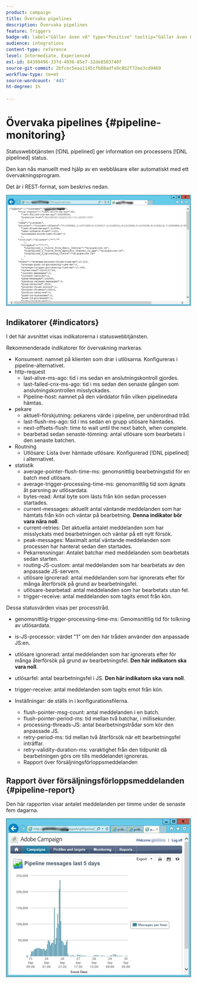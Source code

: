 ```yaml
---
product: campaign
title: Övervaka pipelines
description: Övervaka pipelines
feature: Triggers
badge-v8: label="Gäller även v8" type="Positive" tooltip="Gäller även Campaign v8"
audience: integrations
content-type: reference
level: Intermediate, Experienced
exl-id: 84399496-33fd-4936-85e7-32de8503740f
source-git-commit: 2bfcec5eaa1145cfb88adfa9c8b2f72ee3cd9469
workflow-type: tm+mt
source-wordcount: '443'
ht-degree: 1%

---
```


# Övervaka pipelines {#pipeline-monitoring}



Statuswebbtjänsten [!DNL pipelined] ger information om processens [!DNL pipelined] status.

Den kan nås manuellt med hjälp av en webbläsare eller automatiskt med ett övervakningsprogram.

Det är i REST-format, som beskrivs nedan.

![](assets/triggers_8.png)

## Indikatorer {#indicators}

I det här avsnittet visas indikatorerna i statuswebbtjänsten.

Rekommenderade indikatorer för övervakning markeras.

* Konsument: namnet på klienten som drar i utlösarna. Konfigureras i pipeline-alternativet.
* http-request
   * last-alive-ms-ago: tid i ms sedan en anslutningskontroll gjordes.
   * last-failed-cnx-ms-ago: tid i ms sedan den senaste gången som anslutningskontrollen misslyckades.
   * Pipeline-host: namnet på den värddator från vilken pipelinedata hämtas.
* pekare
   * aktuell-förskjutning: pekarens värde i pipeline, per underordnad tråd.
   * last-flush-ms-ago: tid i ms sedan en grupp utlösare hämtades.
   * next-offsets-flush: time to wait until the next batch, when complete.
   * bearbetad sedan senaste-tömning: antal utlösare som bearbetats i den senaste batchen.
* Routning
   * Utlösare: Lista över hämtade utlösare. Konfigurerad [!DNL pipelined] i alternativet.
* statistik
   * average-pointer-flush-time-ms: genomsnittlig bearbetningstid för en batch med utlösare.
   * average-trigger-processing-time-ms: genomsnittlig tid som ägnats åt parsning av utlösardata.
   * bytes-read: Antal byte som lästs från kön sedan processen startades.
   * current-messages: aktuellt antal väntande meddelanden som har hämtats från kön och väntar på bearbetning. **Denna indikator bör vara nära noll**.
   * current-retries: Det aktuella antalet meddelanden som har misslyckats med bearbetningen och väntar på ett nytt försök.
   * peak-messages: Maximalt antal väntande meddelanden som processen har hanterat sedan den startades.
   * Pekarrensningar: Antalet batchar med meddelanden som bearbetats sedan starten.
   * routing-JS-custom: antal meddelanden som har bearbetats av den anpassade JS-servern.
   * utlösare ignorerad: antal meddelanden som har ignorerats efter för många återförsök på grund av bearbetningsfel.
   * utlösare-bearbetad: antal meddelanden som har bearbetats utan fel.
   * trigger-receive: antal meddelanden som tagits emot från kön.

Dessa statusvärden visas per processtråd.

* genomsnittlig-trigger-processing-time-ms: Genomsnittlig tid för tolkning av utlösardata.
* is-JS-processor: värdet &quot;1&quot; om den här tråden använder den anpassade JS:en.
* utlösare ignorerad: antal meddelanden som har ignorerats efter för många återförsök på grund av bearbetningsfel. **Den här indikatorn ska vara noll**.
* utlösarfel: antal bearbetningsfel i JS. **Den här indikatorn ska vara noll**.
* trigger-receive: antal meddelanden som tagits emot från kön.

* Inställningar: de ställs in i konfigurationsfilerna.
   * flush-pointer-msg-count: antal meddelanden i en batch.
   * flush-pointer-period-ms: tid mellan två batchar, i millisekunder.
   * processing-threads-JS: antal bearbetningstrådar som kör den anpassade JS.
   * retry-period-ms: tid mellan två återförsök när ett bearbetningsfel inträffar.
   * retry-validity-duration-ms: varaktighet från den tidpunkt då bearbetningen görs om tills meddelandet ignoreras.
   * Rapport över försäljningsförloppsmeddelanden

## Rapport över försäljningsförloppsmeddelanden {#pipeline-report}

Den här rapporten visar antalet meddelanden per timme under de senaste fem dagarna.

![](assets/triggers_9.png)
